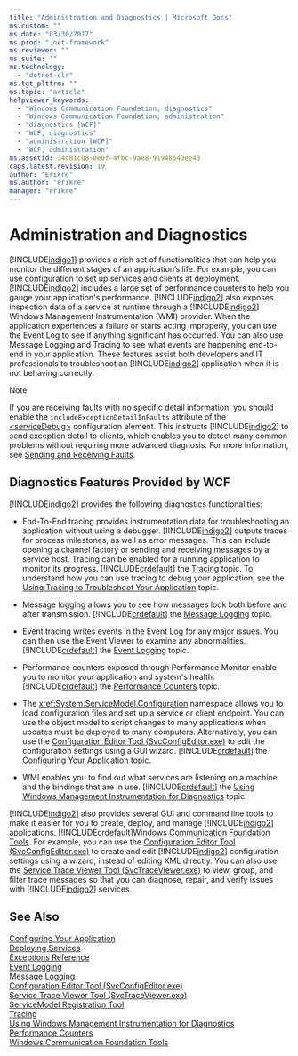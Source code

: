 ```yaml
---
title: "Administration and Diagnostics | Microsoft Docs"
ms.custom: ""
ms.date: "03/30/2017"
ms.prod: ".net-framework"
ms.reviewer: ""
ms.suite: ""
ms.technology: 
  - "dotnet-clr"
ms.tgt_pltfrm: ""
ms.topic: "article"
helpviewer_keywords: 
  - "Windows Communication Foundation, diagnostics"
  - "Windows Communication Foundation, administration"
  - "diagnostics [WCF]"
  - "WCF, diagnostics"
  - "administration [WCF]"
  - "WCF, administration"
ms.assetid: 34c81c08-0e0f-4fbc-9ae8-91948640ee43
caps.latest.revision: 19
author: "Erikre"
ms.author: "erikre"
manager: "erikre"
---
```

# Administration and Diagnostics
[!INCLUDE[indigo1](../../../../includes/indigo1-md.md)] provides a rich set of functionalities that can help you monitor the different stages of an application’s life. For example, you can use configuration to set up services and clients at deployment. [!INCLUDE[indigo2](../../../../includes/indigo2-md.md)] includes a large set of performance counters to help you gauge your application's performance. [!INCLUDE[indigo2](../../../../includes/indigo2-md.md)] also exposes inspection data of a service at runtime through a [!INCLUDE[indigo2](../../../../includes/indigo2-md.md)] Windows Management Instrumentation (WMI) provider. When the application experiences a failure or starts acting improperly, you can use the Event Log to see if anything significant has occurred. You can also use Message Logging and Tracing to see what events are happening end-to-end in your application. These features assist both developers and IT professionals to troubleshoot an [!INCLUDE[indigo2](../../../../includes/indigo2-md.md)] application when it is not behaving correctly.  
  
> [!NOTE]
>  If you are receiving faults with no specific detail information, you should enable the `includeExceptionDetailInFaults` attribute of the [\<serviceDebug>](../../../../docs/framework/configure-apps/file-schema/wcf/servicedebug.md) configuration element. This instructs [!INCLUDE[indigo2](../../../../includes/indigo2-md.md)] to send exception detail to clients, which enables you to detect many common problems without requiring more advanced diagnosis. For more information, see [Sending and Receiving Faults](../../../../docs/framework/wcf/sending-and-receiving-faults.md).  
  
## Diagnostics Features Provided by WCF  
 [!INCLUDE[indigo2](../../../../includes/indigo2-md.md)] provides the following diagnostics functionalities:  
  
-   End-To-End tracing provides instrumentation data for troubleshooting an application without using a debugger. [!INCLUDE[indigo2](../../../../includes/indigo2-md.md)] outputs traces for process milestones, as well as error messages. This can include opening a channel factory or sending and receiving messages by a service host. Tracing can be enabled for a running application to monitor its progress. [!INCLUDE[crdefault](../../../../includes/crdefault-md.md)] the [Tracing](../../../../docs/framework/wcf/diagnostics/tracing/index.md) topic. To understand how you can use tracing to debug your application, see the [Using Tracing to Troubleshoot Your Application](../../../../docs/framework/wcf/diagnostics/tracing/using-tracing-to-troubleshoot-your-application.md) topic.  
  
-   Message logging allows you to see how messages look both before and after transmission. [!INCLUDE[crdefault](../../../../includes/crdefault-md.md)] the [Message Logging](../../../../docs/framework/wcf/diagnostics/message-logging.md) topic.  
  
-   Event tracing writes events in the Event Log for any major issues. You can then use the Event Viewer to examine any abnormalities. [!INCLUDE[crdefault](../../../../includes/crdefault-md.md)] the [Event Logging](../../../../docs/framework/wcf/diagnostics/event-logging/index.md) topic.  
  
-   Performance counters exposed through Performance Monitor enable you to monitor your application and system's health. [!INCLUDE[crdefault](../../../../includes/crdefault-md.md)] the [Performance Counters](../../../../docs/framework/wcf/diagnostics/performance-counters/index.md) topic.  
  
-   The <xref:System.ServiceModel.Configuration> namespace allows you to load configuration files and set up a service or client endpoint. You can use the object model to script changes to many applications when updates must be deployed to many computers. Alternatively, you can use the [Configuration Editor Tool (SvcConfigEditor.exe)](../../../../docs/framework/wcf/configuration-editor-tool-svcconfigeditor-exe.md) to edit the configuration settings using a GUI wizard. [!INCLUDE[crdefault](../../../../includes/crdefault-md.md)] the [Configuring Your Application](../../../../docs/framework/wcf/diagnostics/configuring-your-application.md) topic.  
  
-   WMI enables you to find out what services are listening on a machine and the bindings that are in use. [!INCLUDE[crdefault](../../../../includes/crdefault-md.md)] the [Using Windows Management Instrumentation for Diagnostics](../../../../docs/framework/wcf/diagnostics/wmi/index.md) topic.  
  
 [!INCLUDE[indigo2](../../../../includes/indigo2-md.md)] also provides several GUI and command line tools to make it easier for you to create, deploy, and manage [!INCLUDE[indigo2](../../../../includes/indigo2-md.md)] applications. [!INCLUDE[crdefault](../../../../includes/crdefault-md.md)][Windows Communication Foundation Tools](../../../../docs/framework/wcf/tools.md). For example, you can use the [Configuration Editor Tool (SvcConfigEditor.exe)](../../../../docs/framework/wcf/configuration-editor-tool-svcconfigeditor-exe.md) to create and edit [!INCLUDE[indigo2](../../../../includes/indigo2-md.md)] configuration settings using a wizard, instead of editing XML directly. You can also use the [Service Trace Viewer Tool (SvcTraceViewer.exe)](../../../../docs/framework/wcf/service-trace-viewer-tool-svctraceviewer-exe.md) to view, group, and filter trace messages so that you can diagnose, repair, and verify issues with [!INCLUDE[indigo2](../../../../includes/indigo2-md.md)] services.  
  
## See Also  
 [Configuring Your Application](../../../../docs/framework/wcf/diagnostics/configuring-your-application.md)   
 [Deploying Services](../../../../docs/framework/wcf/diagnostics/deploying-services.md)   
 [Exceptions Reference](../../../../docs/framework/wcf/diagnostics/exceptions-reference/index.md)   
 [Event Logging](../../../../docs/framework/wcf/diagnostics/event-logging/index.md)   
 [Message Logging](../../../../docs/framework/wcf/diagnostics/message-logging.md)   
 [Configuration Editor Tool (SvcConfigEditor.exe)](../../../../docs/framework/wcf/configuration-editor-tool-svcconfigeditor-exe.md)   
 [Service Trace Viewer Tool (SvcTraceViewer.exe)](../../../../docs/framework/wcf/service-trace-viewer-tool-svctraceviewer-exe.md)   
 [ServiceModel Registration Tool](../../../../docs/framework/wcf/diagnostics/servicemodel-registration-tool.md)   
 [Tracing](../../../../docs/framework/wcf/diagnostics/tracing/index.md)   
 [Using Windows Management Instrumentation for Diagnostics](../../../../docs/framework/wcf/diagnostics/wmi/index.md)   
 [Performance Counters](../../../../docs/framework/wcf/diagnostics/performance-counters/index.md)   
 [Windows Communication Foundation Tools](../../../../docs/framework/wcf/tools.md)